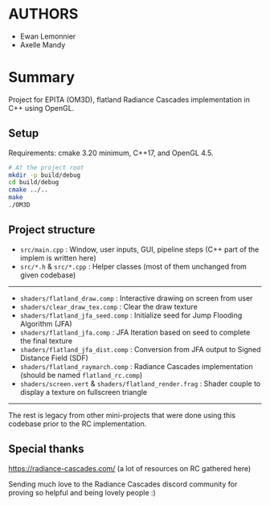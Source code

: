 # AUTHORS
- Ewan Lemonnier
- Axelle Mandy

# Summary
Project for EPITA (OM3D), flatland Radiance Cascades implementation in C++ using OpenGL.

## Setup
Requirements: cmake 3.20 minimum, C++17, and OpenGL 4.5.
```bash
# At the project root
mkdir -p build/debug
cd build/debug
cmake ../..
make
./OM3D
```
## Project structure

- `src/main.cpp` : Window, user inputs, GUI, pipeline steps (C++ part of the implem is written here)
- `src/*.h` & `src/*.cpp` : Helper classes (most of them unchanged from given codebase)
---
- `shaders/flatland_draw.comp` : Interactive drawing on screen from user
- `shaders/clear_draw_tex.comp` : Clear the draw texture
- `shaders/flatland_jfa_seed.comp` : Initialize seed for Jump Flooding Algorithm (JFA)
- `shaders/flatland_jfa.comp` : JFA Iteration based on seed to complete the final texture
- `shaders/flatland_jfa_dist.comp` : Conversion from JFA output to Signed Distance Field (SDF)
- `shaders/flatland_raymarch.comp` : Radiance Cascades implementation (should be named `flatland_rc.comp`)
- `shaders/screen.vert` & `shaders/flatland_render.frag` : Shader couple to display a texture on fullscreen triangle
---
The rest is legacy from other mini-projects that were done using this codebase prior to the RC implementation.

## Special thanks

https://radiance-cascades.com/ (a lot of resources on RC gathered here)

Sending much love to the Radiance Cascades discord community for proving so helpful and being lovely people :) 
